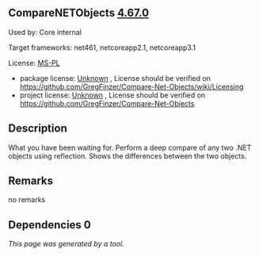 CompareNETObjects [4.67.0](https://www.nuget.org/packages/CompareNETObjects/4.67.0)
--------------------

Used by: Core internal

Target frameworks: net461, netcoreapp2.1, netcoreapp3.1

License: [MS-PL](../../../../licenses/ms-pl) 

- package license: [Unknown](https://github.com/GregFinzer/Compare-Net-Objects/wiki/Licensing) , License should be verified on https://github.com/GregFinzer/Compare-Net-Objects/wiki/Licensing
- project license: [Unknown](https://github.com/GregFinzer/Compare-Net-Objects) , License should be verified on https://github.com/GregFinzer/Compare-Net-Objects

Description
-----------
What you have been waiting for. Perform a deep compare of any two .NET objects using reflection. Shows the differences between the two objects.

Remarks
-----------
no remarks


Dependencies 0
-----------


*This page was generated by a tool.*